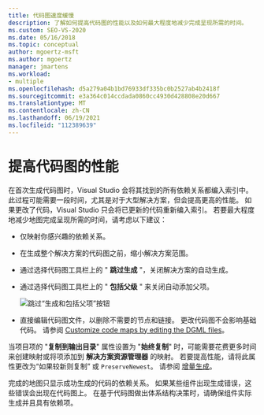 ```yaml
---
title: 代码图速度缓慢
description: 了解如何提高代码图的性能以及如何最大程度地减少完成呈现所需的时间。
ms.custom: SEO-VS-2020
ms.date: 05/16/2018
ms.topic: conceptual
author: mgoertz-msft
ms.author: mgoertz
manager: jmartens
ms.workload:
- multiple
ms.openlocfilehash: d5a279a04b1bd76933df335bc0b2527ab4b2418f
ms.sourcegitcommit: e3a364c014ccdada0860cc4930d428808e20d667
ms.translationtype: MT
ms.contentlocale: zh-CN
ms.lasthandoff: 06/19/2021
ms.locfileid: "112389639"
---
```

# <a name="improve-performance-for-code-maps"></a>提高代码图的性能

在首次生成代码图时，Visual Studio 会将其找到的所有依赖关系都编入索引中。 此过程可能需要一段时间，尤其是对于大型解决方案，但会提高更高的性能。 如果更改了代码，Visual Studio 只会将已更新的代码重新编入索引。 若要最大程度地减少地图完成呈现所需的时间，请考虑以下建议：

- 仅映射你感兴趣的依赖关系。

- 在生成整个解决方案的代码图之前，缩小解决方案范围。

- 通过选择代码图工具栏上的 " **跳过生成** "，关闭解决方案的自动生成。

- 通过选择代码图工具栏上的 " **包括父级** " 来关闭自动添加父项。

   ![跳过“生成和包括父项”按钮](../modeling/media/codemapsfilterskipbuildicons.png)

- 直接编辑代码图文件，以删除不需要的节点和链接。 更改代码图不会影响基础代码。 请参阅 [Customize code maps by editing the DGML files](../modeling/customize-code-maps-by-editing-the-dgml-files.md)。

当项目项的 "**复制到输出目录**" 属性设置为 "**始终复制**" 时，可能需要花费更多时间来创建映射或将项添加到 **解决方案资源管理器** 的映射。 若要提高性能，请将此属性更改为“如果较新则复制”  或 `PreserveNewest`。 请参阅 [增量生成](../msbuild/incremental-builds.md)。

完成的地图只显示成功生成的代码的依赖关系。 如果某些组件出现生成错误，这些错误会出现在代码图上。 在基于代码图做出体系结构决策时，请确保组件实际生成并且具有依赖项。
